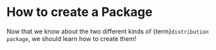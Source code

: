 # How to create a Package

Now that we know about the two different kinds of {term}`distribution package`, we should learn how to create them!
